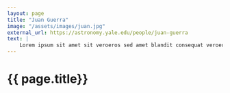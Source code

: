 ```yaml
---
layout: page
title: "Juan Guerra"
image: "/assets/images/juan.jpg"
external_url: https://astronomy.yale.edu/people/juan-guerra
text: |
    Lorem ipsum sit amet sit veroeros sed amet blandit consequat veroeros lorem blandit adipiscing et feugiat phasellus tempus dolore ipsum lorem dolore.
---
```



<h1> {{ page.title}} </h1>